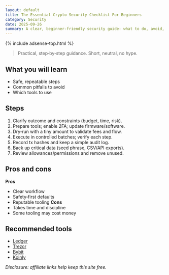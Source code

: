 ```yaml
---
layout: default
title: The Essential Crypto Security Checklist For Beginners
category: Security
date: 2025-09-26
summary: A clear, beginner‑friendly security guide: what to do, avoid, and which tools to use.
---
```


{% include adsense-top.html %}

> Practical, step‑by‑step guidance. Short, neutral, no hype.

## What you will learn
- Safe, repeatable steps
- Common pitfalls to avoid
- Which tools to use

## Steps
1. Clarify outcome and constraints (budget, time, risk).
2. Prepare tools; enable 2FA; update firmware/software.
3. Dry‑run with a tiny amount to validate fees and flow.
4. Execute in controlled batches; verify each step.
5. Record tx hashes and keep a simple audit log.
6. Back up critical data (seed phrase, CSV/API exports).
7. Review allowances/permissions and remove unused.

## Pros and cons
**Pros**
- Clear workflow
- Safety‑first defaults
- Reputable tooling
**Cons**
- Takes time and discipline
- Some tooling may cost money

## Recommended tools
- <a data-aff="ledger" href="https://shop.ledger.com/?r=4143e5e3f7ea&utm_source=ctg&utm_medium=site&utm_campaign=aff">Ledger</a>
- <a data-aff="trezor" href="https://affil.trezor.io/aff_c?offer_id=235&aff_id=36471&source=ctg">Trezor</a>
- <a data-aff="bybit" href="https://www.bybit.com/">Bybit</a>
- <a data-aff="koinly" href="https://koinly.io/?via=DA97E0B1&utm_source=affiliate">Koinly</a>

*Disclosure: affiliate links help keep this site free.*